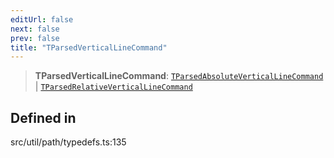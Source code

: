 ```yaml
---
editUrl: false
next: false
prev: false
title: "TParsedVerticalLineCommand"
---
```


> **TParsedVerticalLineCommand**: [`TParsedAbsoluteVerticalLineCommand`](/api/namespaces/util/type-aliases/tparsedabsoluteverticallinecommand/) \| [`TParsedRelativeVerticalLineCommand`](/api/namespaces/util/type-aliases/tparsedrelativeverticallinecommand/)

## Defined in

src/util/path/typedefs.ts:135
